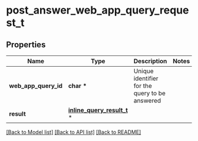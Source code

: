 # post_answer_web_app_query_request_t

## Properties
Name | Type | Description | Notes
------------ | ------------- | ------------- | -------------
**web_app_query_id** | **char \*** | Unique identifier for the query to be answered | 
**result** | [**inline_query_result_t**](inline_query_result.md) \* |  | 

[[Back to Model list]](../README.md#documentation-for-models) [[Back to API list]](../README.md#documentation-for-api-endpoints) [[Back to README]](../README.md)


